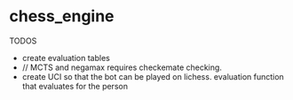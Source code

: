 # chess_engine

TODOS
- create evaluation tables
- // MCTS and negamax requires checkemate checking.
- create UCI so that the bot can be played on lichess.
evaluation function that evaluates for the person